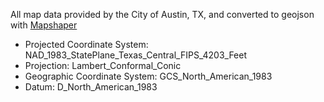 All map data provided by the City of Austin, TX, and converted to geojson with [Mapshaper](http://mapshaper.org)

- Projected Coordinate System:	NAD_1983_StatePlane_Texas_Central_FIPS_4203_Feet
- Projection:	Lambert_Conformal_Conic
- Geographic Coordinate System:	GCS_North_American_1983
- Datum: 	D_North_American_1983
